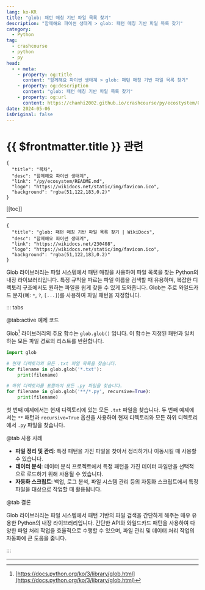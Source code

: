 ```yaml
---
lang: ko-KR
title: "glob: 패턴 매칭 기반 파일 목록 찾기"
description: "함께해요 파이썬 생태계 > glob: 패턴 매칭 기반 파일 목록 찾기"
category:
  - Python
tag: 
  - crashcourse
  - python
  - py
head:
  - - meta:
    - property: og:title
      content: "함께해요 파이썬 생태계 > glob: 패턴 매칭 기반 파일 목록 찾기"
    - property: og:description
      content: "glob: 패턴 매칭 기반 파일 목록 찾기"
    - property: og:url
      content: https://chanhi2002.github.io/crashcourse/py/ecostystem/02/glob.html
date: 2024-05-06
isOriginal: false
---
```


# {{ $frontmatter.title }} 관련

```component VPCard
{
  "title": "목차",
  "desc": "함께해요 파이썬 생태계",
  "link": "/py/ecosystem/README.md",
  "logo": "https://wikidocs.net/static/img/favicon.ico",
  "background": "rgba(51,122,183,0.2)"
}
```

[[toc]]

---

```component VPCard
{
  "title": "glob: 패턴 매칭 기반 파일 목록 찾기 | WikiDocs",
  "desc": "함께해요 파이썬 생태계",
  "link": "https://wikidocs.net/230408",
  "logo": "https://wikidocs.net/static/img/favicon.ico",
  "background": "rgba(51,122,183,0.2)"
}
```

Glob 라이브러리는 파일 시스템에서 패턴 매칭을 사용하여 파일 목록을 찾는 Python의 내장 라이브러리입니다. 특정 규칙을 따르는 파일 이름을 검색할 때 유용하며, 복잡한 디렉토리 구조에서도 원하는 파일을 쉽게 찾을 수 있게 도와줍니다. Glob는 주로 와일드카드 문자(예: `*`, `?`, `[...]`)를 사용하여 파일 패턴을 지정합니다.

::: tabs

@tab:active 예제 코드

Glob[^1] 라이브러리의 주요 함수는 `glob.glob()` 입니다. 이 함수는 지정된 패턴과 일치하는 모든 파일 경로의 리스트를 반환합니다.

```py
import glob

# 현재 디렉토리의 모든 .txt 파일 목록을 찾습니다.
for filename in glob.glob('*.txt'):
    print(filename)

# 하위 디렉토리를 포함하여 모든 .py 파일을 찾습니다.
for filename in glob.glob('**/*.py', recursive=True):
    print(filename)
```

첫 번째 예제에서는 현재 디렉토리에 있는 모든 `.txt` 파일을 찾습니다. 두 번째 예제에서는 `**` 패턴과 `recursive=True` 옵션을 사용하여 현재 디렉토리와 모든 하위 디렉토리에서 `.py` 파일을 찾습니다.

@tab 사용 사례

- **파일 정리 및 관리**: 특정 패턴을 가진 파일을 찾아서 정리하거나 이동시킬 때 사용할 수 있습니다.
- **데이터 분석**: 데이터 분석 프로젝트에서 특정 패턴을 가진 데이터 파일만을 선택적으로 로드하기 위해 사용될 수 있습니다.
- **자동화 스크립트**: 백업, 로그 분석, 파일 시스템 관리 등의 자동화 스크립트에서 특정 파일을 대상으로 작업할 때 활용됩니다.

@tab 결론

Glob 라이브러리는 파일 시스템에서 패턴 기반의 파일 검색을 간단하게 해주는 매우 유용한 Python의 내장 라이브러리입니다. 간단한 API와 와일드카드 패턴을 사용하여 다양한 파일 처리 작업을 효율적으로 수행할 수 있으며, 파일 관리 및 데이터 처리 작업의 자동화에 큰 도움을 줍니다.

:::

---

<TagLinks />

[^1]: [https://docs.python.org/ko/3/library/glob.html](https://docs.python.org/ko/3/library/glob.html)